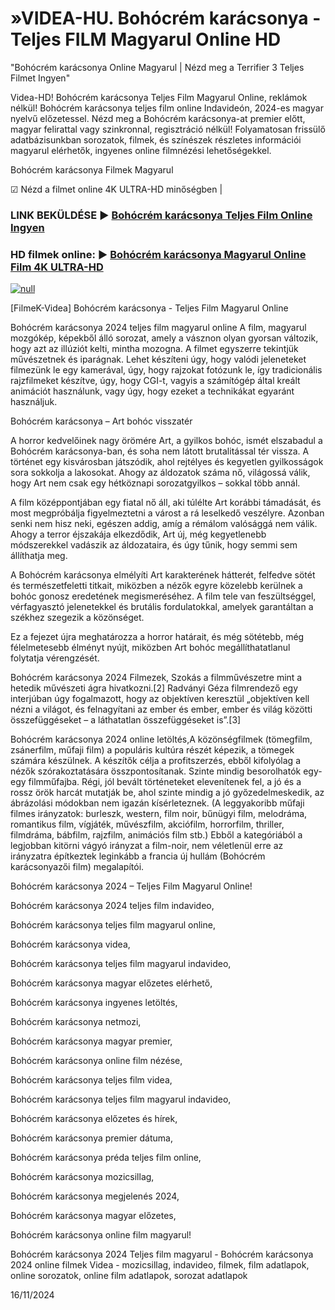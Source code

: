 # »VIDEA-HU. Bohócrém karácsonya - Teljes FILM Magyarul Online HD





"Bohócrém karácsonya Online Magyarul | Nézd meg a Terrifier 3 Teljes Filmet Ingyen"

Videa-HD! Bohócrém karácsonya Teljes Film Magyarul Online, reklámok nélkül! Bohócrém karácsonya teljes film online Indavideón, 2024-es magyar nyelvű előzetessel. Nézd meg a Bohócrém karácsonya-at premier előtt, magyar felirattal vagy szinkronnal, regisztráció nélkül! Folyamatosan frissülő adatbázisunkban sorozatok, filmek, és színészek részletes információi magyarul elérhetők, ingyenes online filmnézési lehetőségekkel.

Bohócrém karácsonya Filmek Magyarul

☑ Nézd a filmet online 4K ULTRA-HD minőségben |

### LINK BEKÜLDÉSE ▶️ [Bohócrém karácsonya Teljes Film Online Ingyen](https://t.co/GjRHSVHNla)

### HD filmek online: ▶️ [Bohócrém karácsonya Magyarul Online Film 4K ULTRA-HD](https://t.co/GjRHSVHNla)

[![null](https://static.wixstatic.com/media/855a25_043b5abeb4ae4d35ac003198e7fe56ed~mv2.gif)](https://t.co/GjRHSVHNla)

[FilmeK-Videa] Bohócrém karácsonya - Teljes Film Magyarul Online

Bohócrém karácsonya 2024 teljes film magyarul online A film, magyarul mozgókép, képekből álló sorozat, amely a vásznon olyan gyorsan változik, hogy azt az illúziót kelti, mintha mozogna. A filmet egyszerre tekintjük művészetnek és iparágnak. Lehet készíteni úgy, hogy valódi jeleneteket filmezünk le egy kamerával, úgy, hogy rajzokat fotózunk le, így tradicionális rajzfilmeket készítve, úgy, hogy CGI-t, vagyis a számítógép által kreált animációt használunk, vagy úgy, hogy ezeket a technikákat egyaránt használjuk.

Bohócrém karácsonya – Art bohóc visszatér

A horror kedvelőinek nagy örömére Art, a gyilkos bohóc, ismét elszabadul a Bohócrém karácsonya-ban, és soha nem látott brutalitással tér vissza. A történet egy kisvárosban játszódik, ahol rejtélyes és kegyetlen gyilkosságok sora sokkolja a lakosokat. Ahogy az áldozatok száma nő, világossá válik, hogy Art nem csak egy hétköznapi sorozatgyilkos – sokkal több annál.

A film középpontjában egy fiatal nő áll, aki túlélte Art korábbi támadását, és most megpróbálja figyelmeztetni a várost a rá leselkedő veszélyre. Azonban senki nem hisz neki, egészen addig, amíg a rémálom valósággá nem válik. Ahogy a terror éjszakája elkezdődik, Art új, még kegyetlenebb módszerekkel vadászik az áldozataira, és úgy tűnik, hogy semmi sem állíthatja meg.

A Bohócrém karácsonya elmélyíti Art karakterének hátterét, felfedve sötét és természetfeletti titkait, miközben a nézők egyre közelebb kerülnek a bohóc gonosz eredetének megismeréséhez. A film tele van feszültséggel, vérfagyasztó jelenetekkel és brutális fordulatokkal, amelyek garantáltan a székhez szegezik a közönséget.

Ez a fejezet újra meghatározza a horror határait, és még sötétebb, még félelmetesebb élményt nyújt, miközben Art bohóc megállíthatatlanul folytatja vérengzését.

Bohócrém karácsonya 2024 Filmezek, Szokás a filmművészetre mint a hetedik művészeti ágra hivatkozni.[2] Radványi Géza filmrendező egy interjúban úgy fogalmazott, hogy az objektíven keresztül „objektíven kell nézni a világot, és felnagyítani az ember és ember, ember és világ közötti összefüggéseket – a láthatatlan összefüggéseket is”.[3]

Bohócrém karácsonya 2024 online letöltés,A közönségfilmek (tömegfilm, zsánerfilm, műfaji film) a populáris kultúra részét képezik, a tömegek számára készülnek. A készítők célja a profitszerzés, ebből kifolyólag a nézők szórakoztatására összpontosítanak. Szinte mindig besorolhatók egy-egy filmműfajba. Régi, jól bevált történeteket elevenítenek fel, a jó és a rossz örök harcát mutatják be, ahol szinte mindig a jó győzedelmeskedik, az ábrázolási módokban nem igazán kísérleteznek. (A leggyakoribb műfaji filmes irányzatok: burleszk, western, film noir, bűnügyi film, melodráma, romantikus film, vígjáték, művészfilm, akciófilm, horrorfilm, thriller, filmdráma, bábfilm, rajzfilm, animációs film stb.) Ebből a kategóriából a legjobban kitörni vágyó irányzat a film-noir, nem véletlenül erre az irányzatra építkeztek leginkább a francia új hullám (Bohócrém karácsonyazői film) megalapítói.

Bohócrém karácsonya 2024 – Teljes Film Magyarul Online!

Bohócrém karácsonya 2024 teljes film indavideo,

Bohócrém karácsonya teljes film magyarul online,

Bohócrém karácsonya videa,

Bohócrém karácsonya teljes film magyarul indavideo,

Bohócrém karácsonya magyar előzetes elérhető,

Bohócrém karácsonya ingyenes letöltés,

Bohócrém karácsonya netmozi,

Bohócrém karácsonya magyar premier,

Bohócrém karácsonya online film nézése,

Bohócrém karácsonya teljes film videa,

Bohócrém karácsonya teljes film magyarul indavideo,

Bohócrém karácsonya előzetes és hírek,

Bohócrém karácsonya premier dátuma,

Bohócrém karácsonya préda teljes film online,

Bohócrém karácsonya mozicsillag,

Bohócrém karácsonya megjelenés 2024,

Bohócrém karácsonya magyar előzetes,

Bohócrém karácsonya online film magyarul!

Bohócrém karácsonya 2024 Teljes film magyarul - Bohócrém karácsonya 2024 online filmek Videa - mozicsillag, indavideo, filmek, film adatlapok, online sorozatok, online film adatlapok, sorozat adatlapok

16/11/2024

